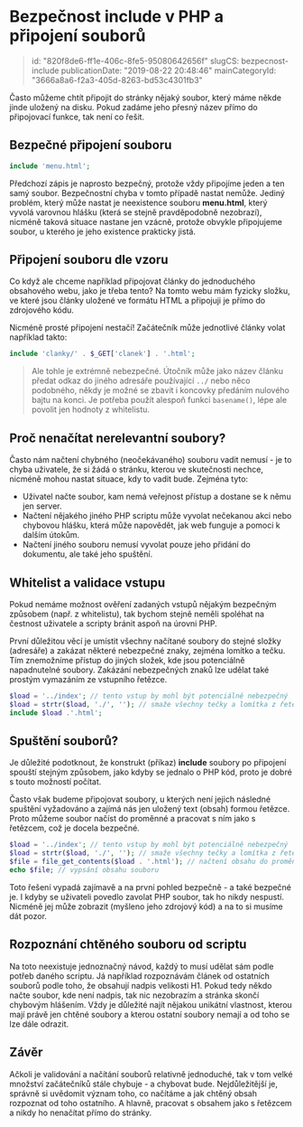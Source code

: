 Bezpečnost include v PHP a připojení souborů
============================================

> id: "820f8de6-ff1e-406c-8fe5-95080642656f"
> slugCS: bezpecnost-include
> publicationDate: "2019-08-22 20:48:46"
> mainCategoryId: "3666a8a6-f2a3-405d-8263-bd53c4301fb3"

Často můžeme chtít připojit do stránky nějaký soubor, který máme někde jinde uložený na disku. Pokud zadáme jeho přesný název přímo do připojovací funkce, tak není co řešit.

Bezpečné připojení souboru
--------------------------

```php
include 'menu.html';
```


Předchozí zápis je naprosto bezpečný, protože vždy připojíme jeden a ten samý soubor. Bezpečnostní chyba v tomto případě nastat nemůže. Jediný problém, který může nastat je neexistence souboru **menu.html**, který vyvolá varovnou hlášku (která se stejně pravděpodobně nezobrazí), nicméně taková situace nastane jen vzácně, protože obvykle připojujeme soubor, u kterého je jeho existence prakticky jistá.

Připojení souboru dle vzoru
--------------------------

Co když ale chceme například připojovat články do jednoduchého obsahového webu, jako je třeba tento? Na tomto webu mám fyzicky složku, ve které jsou články uložené ve formátu HTML a připojuji je přímo do zdrojového kódu.

Nicméně prosté připojení nestačí! Začátečník může jednotlivé články volat například takto:

```php
include 'clanky/' . $_GET['clanek'] . '.html';
```

> Ale tohle je extrémně nebezpečné. Útočník může jako název článku předat odkaz do jiného adresáře používající `../` nebo něco podobného, někdy je možné se zbavit i koncovky předáním nulového bajtu na konci. Je potřeba použít alespoň funkci `basename()`, lépe ale povolit jen hodnoty z whitelistu.

Proč nenačítat nerelevantní soubory?
--------------------------

Často nám načtení chybného (neočekávaného) souboru vadit nemusí - je to chyba uživatele, že si žádá o stránku, kterou ve skutečnosti nechce, nicméně mohou nastat situace, kdy to vadit bude. Zejména tyto:

- Uživatel načte soubor, kam nemá veřejnost přístup a dostane se k němu jen server.
- Načtení nějakého jiného PHP scriptu může vyvolat nečekanou akci nebo chybovou hlášku, která může napovědět, jak web funguje a pomoci k dalším útokům.
- Načtení jiného souboru nemusí vyvolat pouze jeho přidání do dokumentu, ale také jeho spuštění.

Whitelist a validace vstupu
--------------------------

Pokud nemáme možnost ověření zadaných vstupů nějakým bezpečným způsobem (např. z whitelistu), tak bychom stejně neměli spoléhat na čestnost uživatele a scripty bránit aspoň na úrovni PHP.

První důležitou věcí je umístit všechny načítané soubory do stejné složky (adresáře) a zakázat některé nebezpečné znaky, zejména lomítko a tečku. Tím znemožníme přístup do jiných složek, kde jsou potenciálně napadnutelné soubory. Zakázání nebezpečných znaků lze udělat také prostým vymazáním ze vstupního řetězce.

```php
$load = '../index'; // tento vstup by mohl být potenciálně nebezpečný
$load = strtr($load, './', ''); // smaže všechny tečky a lomítka z řetězce
include $load .'.html';
```


Spuštění souborů?
--------------------------

Je důležité podotknout, že konstrukt (příkaz) **include** soubory po připojení spouští stejným způsobem, jako kdyby se jednalo o PHP kód, proto je dobré s touto možností počítat.

Často však budeme připojovat soubory, u kterých není jejich následné spuštění vyžadováno a zajímá nás jen uložený text (obsah) formou řetězce. Proto můžeme soubor načíst do proměnné a pracovat s ním jako s řetězcem, což je docela bezpečné.

```php
$load = '../index'; // tento vstup by mohl být potenciálně nebezpečný
$load = strtr($load, './', ''); // smaže všechny tečky a lomítka z řetězce
$file = file_get_contents($load . '.html'); // načtení obsahu do proměnné
echo $file; // vypsání obsahu souboru
```

Toto řešení vypadá zajímavě a na první pohled bezpečně - a také bezpečné je. I kdyby se uživateli povedlo zavolat PHP soubor, tak ho nikdy nespustí. Nicméně jej může zobrazit (myšleno jeho zdrojový kód) a na to si musíme dát pozor.

Rozpoznání chtěného souboru od scriptu
--------------------------

Na toto neexistuje jednoznačný návod, každý to musí udělat sám podle potřeb daného scriptu. Já například rozpoznávám článek od ostatních souborů podle toho, že obsahují nadpis velikosti H1. Pokud tedy někdo načte soubor, kde není nadpis, tak nic nezobrazím a stránka skončí chybovým hlášením. Vždy je důležité najít nějakou unikátní vlastnost, kterou mají právě jen chtěné soubory a kterou ostatní soubory nemají a od toho se lze dále odrazit.

Závěr
--------------------------

Ačkoli je validování a načítání souborů relativně jednoduché, tak v tom velké množství začátečníků stále chybuje - a chybovat bude. Nejdůležitější je, správně si uvědomit význam toho, co načítáme a jak chtěný obsah rozpoznat od toho ostatního. A hlavně, pracovat s obsahem jako s řetězcem a nikdy ho nenačítat přímo do stránky.
